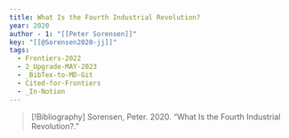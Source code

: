 ```yaml
---
title: What Is the Fourth Industrial Revolution?
year: 2020
author - 1: "[[Peter Sorensen]]"
key: "[[@Sorensen2020-jj]]"
tags:
  - Frontiers-2022
  - 2_Upgrade-MAY-2023
  - _BibTex-to-MD-Git
  - Cited-for-Frontiers
  - _In-Notion
---
```


> [!Bibliography]
> Sorensen, Peter. 2020. “What Is the Fourth Industrial Revolution?.”